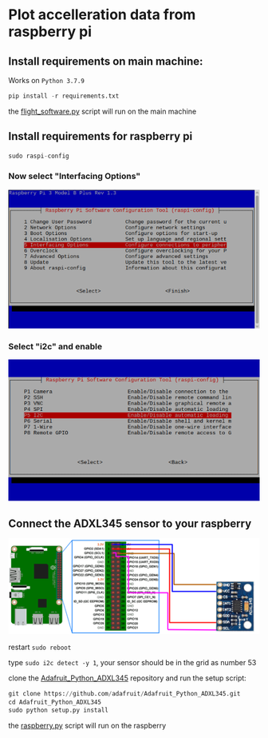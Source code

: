 # Plot accelleration data from raspberry pi

## Install requirements on main machine:

Works on ```Python 3.7.9```

```python
pip install -r requirements.txt
```
the [flight_software.py](https://github.com/MrSinho/SpaceProgramm/blob/master/flight_software.py) script will run on the main machine

## Install requirements for raspberry pi
```python
sudo raspi-config
```
### Now select "Interfacing Options"

![](images/interfacing_options.png)

### Select "i2c" and enable

![](images/i2c.png)

## Connect the ADXL345 sensor to your raspberry
![](images/adxl345_schematics.png)

restart ```sudo reboot```

type ```sudo i2c detect -y 1```, your sensor should be in the grid as number 53

clone the [Adafruit_Python_ADXL345](https://github.com/adafruit/Adafruit_Python_ADXL345) repository and run the setup script:
```python
git clone https://github.com/adafruit/Adafruit_Python_ADXL345.git
cd Adafruit_Python_ADXL345
sudo python setup.py install
```
the [raspberry.py](https://github.com/MrSinho/SpaceProgramm/blob/master/flight_software.py) script will run on the raspberry



